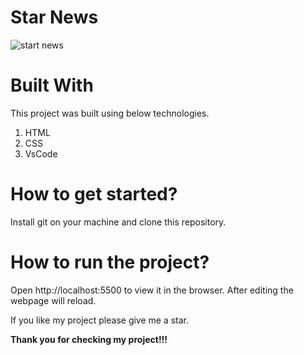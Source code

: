 # Star News
![start news](https://user-images.githubusercontent.com/79240706/129509816-4a60b1ae-7d7a-47ef-8740-72ba25ceaa33.PNG)


# **Built With**

This project was built using below technologies.

1. HTML
2. CSS
3. VsCode

# **How to get started?**

Install git on your machine and clone this repository.

# **How to run the project?**

Open http://localhost:5500 to view it in the browser. After editing the webpage will reload.


If you like my project please give me a star. 


**Thank you for checking my project!!!**
